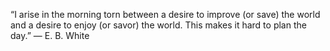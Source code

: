 
“I arise in the morning torn between a desire to improve (or save) the world and a desire to enjoy (or savor) the world. This makes it hard to plan the day.” — E. B. White
